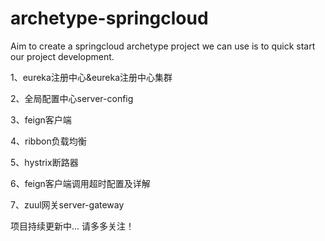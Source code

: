 # archetype-springcloud
Aim to create a springcloud archetype project we can use is to quick start our project development.

1、eureka注册中心&eureka注册中心集群

2、全局配置中心server-config

3、feign客户端

4、ribbon负载均衡

5、hystrix断路器

6、feign客户端调用超时配置及详解

7、zuul网关server-gateway


项目持续更新中... 请多多关注！

